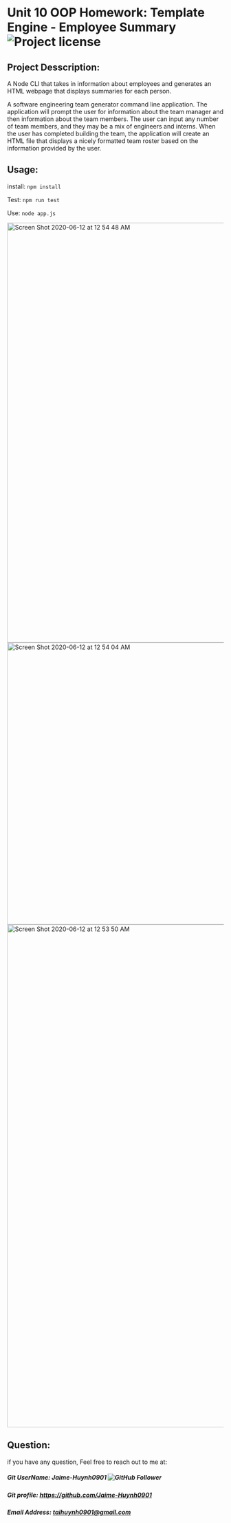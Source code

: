 # Unit 10 OOP Homework: Template Engine - Employee Summary ![Project license](https://img.shields.io/badge/license-MIT-brightgreen)

## Project Desscription:
A Node CLI that takes in information about employees and generates an HTML webpage that displays summaries for each person.

A software engineering team generator command line application.  The application will prompt the user for information about the team manager and then information about the team members. The user can input any number of team members, and they may be a mix of engineers and interns. When the user has completed building the team, the application will create an HTML file that displays a nicely formatted team roster based on the information provided by the user.

## Usage:
install:
`npm install`

Test:
`npm run test`

Use:
`node app.js`

<img width="977" alt="Screen Shot 2020-06-12 at 12 54 48 AM" src="https://user-images.githubusercontent.com/49378180/84480004-b60ab800-ac48-11ea-8169-1a09bcd95347.png">

<img width="656" alt="Screen Shot 2020-06-12 at 12 54 04 AM" src="https://user-images.githubusercontent.com/49378180/84479952-9f646100-ac48-11ea-9511-50983baf4c36.png">

<img width="1170" alt="Screen Shot 2020-06-12 at 12 53 50 AM" src="https://user-images.githubusercontent.com/49378180/84479976-ab502300-ac48-11ea-90c4-be63b0a76034.png">

## Question:

if you have any question, Feel free to reach out to me at:

##### Git UserName: Jaime-Huynh0901  ![GitHub Follower](https://img.shields.io/github/followers/Jaime-Huynh0901?label=Follower&style=social)
##### Git profile: https://github.com/Jaime-Huynh0901
##### Email Address: taihuynh0901@gmail.com
